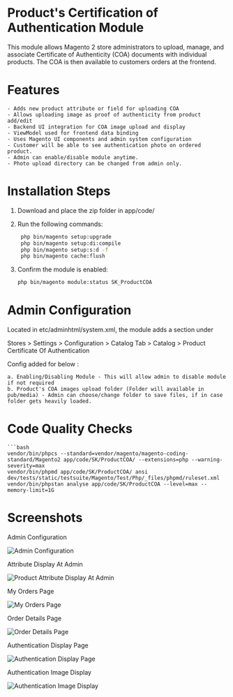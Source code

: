 # Product's Certification of Authentication Module

This module allows Magento 2 store administrators to upload, manage, and associate Certificate of Authenticity (COA) documents with individual products. The COA is then available to customers orders at the frontend.

# Features

    - Adds new product attribute or field for uploading COA
    - Allows uploading image as proof of authenticity from product add/edit
    - Backend UI integration for COA image upload and display 
    - ViewModel used for frontend data binding
    - Uses Magento UI components and admin system configuration
    - Customer will be able to see authentication photo on ordered product.
    - Admin can enable/disable module anytime.
    - Photo upload directory can be changed from admin only.

# Installation Steps

1. Download and place the zip folder in app/code/
2. Run the following commands:

   ```bash
    php bin/magento setup:upgrade
    php bin/magento setup:di:compile
    php bin/magento setup:s:d -f
    php bin/magento cache:flush

3. Confirm the module is enabled:

    ```bash
    php bin/magento module:status SK_ProductCOA

# Admin Configuration

Located in etc/adminhtml/system.xml, the module adds a section under

Stores > Settings > Configuration > Catalog Tab > Catalog > Product Certificate Of Authentication

Config added for below : 

    a. Enabling/Disabling Module - This will allow admin to disable module if not required
    b. Product's COA images upload folder (Folder will available in pub/media) - Admin can choose/change folder to save files, if in case folder gets heavily loaded.

# Code Quality Checks

    ```bash
    vendor/bin/phpcs --standard=vendor/magento/magento-coding-standard/Magento2 app/code/SK/ProductCOA/ --extensions=php --warning-severity=max
    vendor/bin/phpmd app/code/SK/ProductCOA/ ansi dev/tests/static/testsuite/Magento/Test/Php/_files/phpmd/ruleset.xml 
    vendor/bin/phpstan analyse app/code/SK/ProductCOA --level=max --memory-limit=1G

# Screenshots

Admin Configuration

![Admin Configuration](<.Screenshots/ProductCOA Admin Configuration.png>)

Attribute Display At Admin

![Product Attribute Display At Admin](<.Screenshots/ProductCOA Product Attribute Display At Admin.png>)

My Orders Page

![My Orders Page](<.Screenshots/ProductCOA My Orders Page.png>) 

Order Details Page

![Order Details Page](<.Screenshots/ProductCOA Order Details Page.png>) 

Authentication Display Page

![Authentication Display Page](<.Screenshots/ProductCOA Authentication Display Page.png>) 

Authentication Image Display

![Authentication Image Display](<.Screenshots/ProductCOA Authentication Image Display.png>)